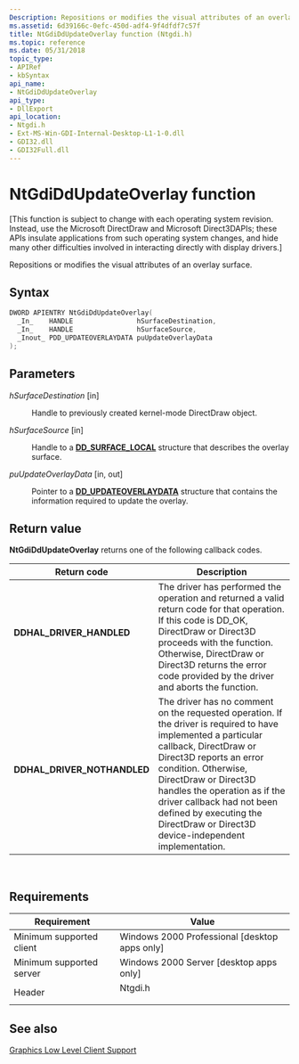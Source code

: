 ```yaml
---
Description: Repositions or modifies the visual attributes of an overlay surface.
ms.assetid: 6d39166c-0efc-450d-adf4-9f4dfdf7c57f
title: NtGdiDdUpdateOverlay function (Ntgdi.h)
ms.topic: reference
ms.date: 05/31/2018
topic_type: 
- APIRef
- kbSyntax
api_name: 
- NtGdiDdUpdateOverlay
api_type: 
- DllExport
api_location: 
- Ntgdi.h
- Ext-MS-Win-GDI-Internal-Desktop-L1-1-0.dll
- GDI32.dll
- GDI32Full.dll
---
```


# NtGdiDdUpdateOverlay function

\[This function is subject to change with each operating system revision. Instead, use the Microsoft DirectDraw and Microsoft Direct3DAPIs; these APIs insulate applications from such operating system changes, and hide many other difficulties involved in interacting directly with display drivers.\]

Repositions or modifies the visual attributes of an overlay surface.

## Syntax


```C++
DWORD APIENTRY NtGdiDdUpdateOverlay(
  _In_    HANDLE                hSurfaceDestination,
  _In_    HANDLE                hSurfaceSource,
  _Inout_ PDD_UPDATEOVERLAYDATA puUpdateOverlayData
);
```



## Parameters

<dl> <dt>

*hSurfaceDestination* \[in\]
</dt> <dd>

Handle to previously created kernel-mode DirectDraw object.

</dd> <dt>

*hSurfaceSource* \[in\]
</dt> <dd>

Handle to a [**DD\_SURFACE\_LOCAL**](/windows/win32/api/ddrawint/ns-ddrawint-dd_surface_local) structure that describes the overlay surface.

</dd> <dt>

*puUpdateOverlayData* \[in, out\]
</dt> <dd>

Pointer to a [**DD\_UPDATEOVERLAYDATA**](/windows/win32/api/ddrawint/ns-ddrawint-dd_updateoverlaydata) structure that contains the information required to update the overlay.

</dd> </dl>

## Return value

**NtGdiDdUpdateOverlay** returns one of the following callback codes.



| Return code                                                                                              | Description                                                                                                                                                                                                                                                                                                                                                                |
|----------------------------------------------------------------------------------------------------------|----------------------------------------------------------------------------------------------------------------------------------------------------------------------------------------------------------------------------------------------------------------------------------------------------------------------------------------------------------------------------|
| <dl> <dt>**DDHAL\_DRIVER\_HANDLED**</dt> </dl>    | The driver has performed the operation and returned a valid return code for that operation. If this code is DD\_OK, DirectDraw or Direct3D proceeds with the function. Otherwise, DirectDraw or Direct3D returns the error code provided by the driver and aborts the function.<br/>                                                                                 |
| <dl> <dt>**DDHAL\_DRIVER\_NOTHANDLED**</dt> </dl> | The driver has no comment on the requested operation. If the driver is required to have implemented a particular callback, DirectDraw or Direct3D reports an error condition. Otherwise, DirectDraw or Direct3D handles the operation as if the driver callback had not been defined by executing the DirectDraw or Direct3D device-independent implementation.<br/> |



 

## Requirements



| Requirement | Value |
|-------------------------------------|------------------------------------------------------------------------------------|
| Minimum supported client<br/> | Windows 2000 Professional \[desktop apps only\]<br/>                         |
| Minimum supported server<br/> | Windows 2000 Server \[desktop apps only\]<br/>                               |
| Header<br/>                   | <dl> <dt>Ntgdi.h</dt> </dl> |



## See also

<dl> <dt>

[Graphics Low Level Client Support](-dxgkernel-low-level-client-support.md)
</dt> </dl>

 

 
